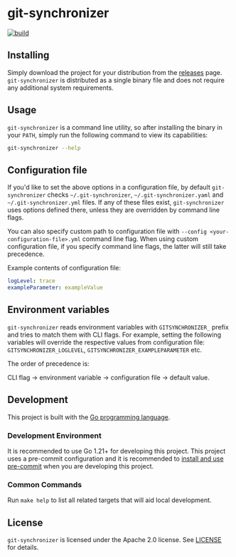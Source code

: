 # git-synchronizer

[![build](https://github.com/insightsengineering/git-synchronizer/actions/workflows/build.yml/badge.svg)](https://github.com/insightsengineering/git-synchronizer/actions/workflows/build.yml)

## Installing

Simply download the project for your distribution from the [releases](https://github.com/insightsengineering/git-synchronizer/releases) page. `git-synchronizer` is distributed as a single binary file and does not require any additional system requirements.

## Usage

`git-synchronizer` is a command line utility, so after installing the binary in your `PATH`, simply run the following command to view its capabilities:

```bash
git-synchronizer --help
```

## Configuration file

If you'd like to set the above options in a configuration file, by default `git-synchronizer` checks `~/.git-synchronizer`, `~/.git-synchronizer.yaml` and `~/.git-synchronizer.yml` files.
If any of these files exist, `git-synchronizer` uses options defined there, unless they are overridden by command line flags.

You can also specify custom path to configuration file with `--config <your-configuration-file>.yml` command line flag.
When using custom configuration file, if you specify command line flags, the latter will still take precedence.

Example contents of configuration file:

```yaml
logLevel: trace
exampleParameter: exampleValue
```

## Environment variables

`git-synchronizer` reads environment variables with `GITSYNCHRONIZER_` prefix and tries to match them with CLI flags.
For example, setting the following variables will override the respective values from configuration file:
`GITSYNCHRONIZER_LOGLEVEL`, `GITSYNCHRONIZER_EXAMPLEPARAMETER` etc.

The order of precedence is:

CLI flag → environment variable → configuration file → default value.

## Development

This project is built with the [Go programming language](https://go.dev/).

### Development Environment

It is recommended to use Go 1.21+ for developing this project. This project uses a pre-commit configuration and it is recommended to [install and use pre-commit](https://pre-commit.com/#install) when you are developing this project.

### Common Commands

Run `make help` to list all related targets that will aid local development.

## License

`git-synchronizer` is licensed under the Apache 2.0 license. See [LICENSE](LICENSE) for details.
